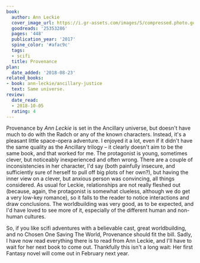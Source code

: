 ```yaml
---
book:
  author: Ann Leckie
  cover_image_url: https://i.gr-assets.com/images/S/compressed.photo.goodreads.com/books/1492328037l/25353286._SX318_.jpg
  goodreads: '25353286'
  pages: '448'
  publication_year: '2017'
  spine_color: '#afac9c'
  tags:
  - scifi
  title: Provenance
plan:
  date_added: '2018-08-23'
related_books:
- book: ann-leckie/ancillary-justice
  text: Same universe.
review:
  date_read:
  - 2018-10-05
  rating: 4
---
```


Provenance by *Ann Leckie* is set in the Ancillary universe, but doesn't have much to do with the Radch or any of the
known characters. Instead, it's a pleasant little space-opera adventure. I enjoyed it a lot, even if it didn't have the
same quality as the Ancillary trilogy – it clearly doesn't aim to be the same book, and that worked for me. The
protagonist is young, sometimes clever, but noticeably inexperienced and often wrong. There are a couple of
inconsistencies in her character, I'd say (both painfully insecure, and sufficiently sure of herself to pull off big
plots of her own?), but having the inner view on a clever, but anxious person was convincing, all things
considered. As usual for Leckie, relationships are not really fleshed out (because, again, the protagonist is somewhat
clueless, although we do get a very low-key romance), so it falls to the reader to notice interactions and draw
conclusions. The worldbuilding was very good, as to be expected, and I'd have loved to see more of it, especially of the
different human and non-human cultures.

So, if you like scifi adventures with a believable cast, great worldbuilding, and no Chosen One Saving The World,
Provenance should fit the bill. Sadly, I have now read everything there is to read from Ann Leckie, and I'll have to
wait for her next book to come out. Thankfully this isn't a long wait: Her first Fantasy novel will come out in February
next year.
